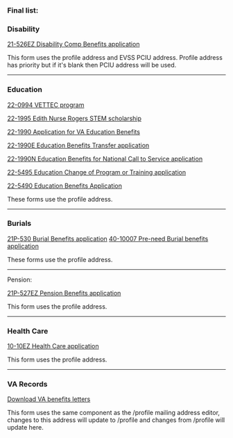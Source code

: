 
### **Final list:**


### Disability

[21-526EZ Disability Comp Benefits application](https://staging.va.gov/disability/file-disability-claim-form-21-526ez/veteran-information)

This form uses the profile address and EVSS PCIU address. Profile address has priority but if it's blank then PCIU address will be used.

----------

### Education

[22-0994  VETTEC program](https://staging.va.gov/education/about-gi-bill-benefits/how-to-use-benefits/vettec-high-tech-program/apply-for-vettec-form-22-0994/introduction)

[22-1995  Edith Nurse Rogers STEM scholarship](https://staging.va.gov/education/apply-for-education-benefits/application/1995/introduction)

[22-1990  Application for VA Education Benefits](https://staging.va.gov/education/apply-for-education-benefits/application/1990/introduction)

[22-1990E  Education Benefits Transfer application  ](https://staging.va.gov/education/apply-for-education-benefits/application/1990E/introduction)

[22-1990N  Education Benefits for National Call to Service application](https://staging.va.gov/education/apply-for-education-benefits/application/1990N/introduction)

[22-5495  Education Change of Program or Training application](https://staging.va.gov/education/apply-for-education-benefits/application/5495/introduction)

[22-5490  Education Benefits Application](https://staging.va.gov/education/apply-for-education-benefits/application/5490/introduction)

These forms use the profile address.

----------

### Burials

[21P-530   Burial Benefits application](https://staging.va.gov/burials-and-memorials/application/530/introduction)
[40-10007  Pre-need Burial benefits application](https://staging.va.gov/burials-and-memorials/pre-need/form-10007-apply-for-eligibility/burial-benefits)

These forms use the profile address.

----------

Pension:

[21P-527EZ  Pension Benefits application](https://staging.va.gov/pension/application/527EZ/introduction)

This form uses the profile address.

----------

### Health Care

[10-10EZ  Health Care application](https://staging.va.gov/health-care/apply/application/introduction)

This form uses the profile address.

----------

### VA Records

[Download VA benefits letters](https://staging.va.gov/records/download-va-letters/letters/confirm-address)

This form uses the same component as the /profile mailing address editor, changes to this address will update to /profile and changes from /profile will update here.

